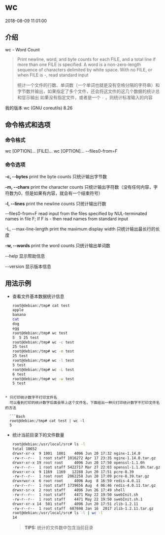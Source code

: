 # wc
2018-08-09 11:01:00

## 介绍
wc - Word Count
> Print newline, word, and byte counts for each FILE, and a total line if more than one FILE is specified. 
> A word is a non-zero-length sequence of characters delimited by white space.
> With no FILE, or when FILE is -, read standard input
> 
> 统计一个文件的行数、单词数（一个单词也就是没有空格分隔的字符串）和字节数并输出，如果指定了多个文件，还会将这文件的这几个数据的统计总和显示输出
> 如果没有指定文件，或者是一个 `-` ，则统计标准输入的内容

我的版本
wc (GNU coreutils) 8.26


## 命令格式和选项
### 命令格式
wc [OPTION]... [FILE]...
wc [OPTION]... --files0-from=F

### 命令选项
**-c, --bytes**
print the byte counts
只统计输出字节数

**-m, --chars**
print the character counts
只统计输出字符数（没有任何内容，字符数为0，但是如果有内容，就会有一个结束符号）

**-l, --lines**
print the newline counts
只统计输出行数

--files0-from=F
read input from the files specified by NUL-terminated names in file F; If F is - then read names from standard input

-L, --max-line-length
print the maximum display width
只统计输出最长行的长度

**-w, --words**
print the word counts
只统计输出单词数

--help
显示帮助信息

--version
显示版本信息

## 用法示例
* 查看文件基本数据统计信息
  
  ```Bash
  root@debian:/tmp# cat test 
  apple
  banana
  cat
  dog
  egg
  root@debian:/tmp# wc test 
  5  5 25 test
  root@debian:/tmp# wc -c test  
  25 test
  root@debian:/tmp# wc -m test  
  25 test
  root@debian:/tmp# wc -l test 
  5 test
  root@debian:/tmp# wc -L test  
  6 test
  root@debian:/tmp# wc -w test  
  5 test
```

* 只打印统计数字不打印文件名
  可以看到打印的统计数字后面会带上这个文件名，下面给出一种只打印统计数字不打印文件名的方法

  ```Bash
  root@debian:/tmp# cat test | wc -l
  5
  ```

* 统计当前目录下的文件数量
  
  ```Bash
  root@debian:/usr/local/src# ls -l
  total 10652
  drwxr-xr-x  9 1001  1001    4096 Jun 20 17:32 nginx-1.14.0
  -rw-r--r--  1 root staff 1016272 Apr 17 23:35 nginx-1.14.0.tar.gz
  drwxr-xr-x 19 root root     4096 Jun 20 17:50 openssl-1.1.0h
  -rw-r--r--  1 root staff 5422717 Mar 27 22:03 openssl-1.1.0h.tar.gz
  drwxr-xr-x  9 1169  1169   12288 Jun 20 17:51 pcre-8.39
  -rw-r--r--  1 root root  2062258 Jun 20 17:09 pcre-8.39.tar.gz
  drwxrwxr-x  6 root root     4096 Aug  8 16:59 redis-4.0.11
  -rw-r--r--  1 root staff 1739656 Aug  4 06:46 redis-4.0.11.tar.gz
  drwxr-sr-x  2 root staff    4096 Jun 26 17:49 shell
  -rw-r--r--  1 root staff    4471 May 22 19:50 swebInit.sh
  -rw-r--r--  1 root staff    4471 May 22 19:50 swebInit.sh.1
  drwxr-xr-x 14  501 staff    4096 Jun 20 17:51 zlib-1.2.11
  -rw-r--r--  1 root staff  607698 Jan 16  2017 zlib-1.2.11.tar.gz
  root@debian:/usr/local/src# ls -l | wc -l
  14
  ```
  > **TIPS:**
  统计的文件数中包含当前目录